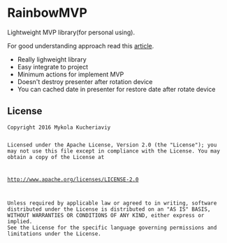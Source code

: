 # RainbowMVP
Lightweight MVP library(for personal using).

For good understanding approach read this [article](https://medium.com/@czyrux/presenter-surviving-orientation-changes-with-loaders-6da6d86ffbbf).

* Really lighweight library
* Easy integrate to project
* Minimum actions for implement MVP
* Doesn't destroy presenter after rotation device
* You can cached date in presenter for restore date after rotate device

<h2>
    <a id="user-content-license" class="anchor" href="#license" aria-hidden="true">
    <span class="octicon octicon-link"></span></a>License
</h2>
<pre><code>Copyright 2016 Mykola Kucheriaviy

Licensed under the Apache License, Version 2.0 (the "License");
you may not use this file except in compliance with the License.
You may obtain a copy of the License at

   http://www.apache.org/licenses/LICENSE-2.0

Unless required by applicable law or agreed to in writing, software
distributed under the License is distributed on an "AS IS" BASIS,
WITHOUT WARRANTIES OR CONDITIONS OF ANY KIND, either express or implied.
See the License for the specific language governing permissions and
limitations under the License.
</code></pre>
